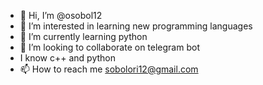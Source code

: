 - 👋 Hi, I’m @osobol12
- 👀 I’m interested in learning new programming languages
- 🌱 I’m currently learning python
- 💞️ I’m looking to collaborate on telegram bot
- I know c++ and python
- 📫 How to reach me sobolori12@gmail.com

<!---
osobol12/osobol12 is a ✨ special ✨ repository because its `README.md` (this file) appears on your GitHub profile.
You can click the Preview link to take a look at your changes.
--->
